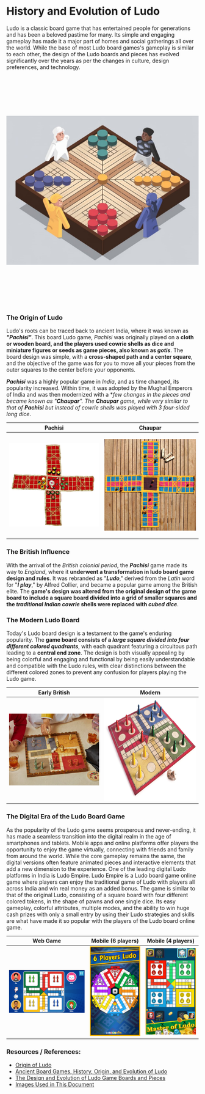 # History and Evolution of Ludo
Ludo is a classic board game that has entertained people for generations and has been a beloved pastime for many. Its simple and engaging gameplay has made it a major part of homes and social gatherings all over the world. While the base of most Ludo board games's gameplay is similar to each other, the design of the Ludo boards and pieces has evolved significantly over the years as per the changes in culture, design preferences, and technology.

<div style="display: flex; justify-content: center; align-items: center;">
    <img src="../resources/ludo-history-research/ludo.png" width="800" height="600" style="object-fit: contain;" alt="ludo" />
</div>

### The Origin of Ludo
Ludo's roots can be traced back to ancient India, where it was known as ***"Pachisi"***. This board Ludo game, *Pachisi* was originally played on a **cloth or wooden board, and the players used cowrie shells as dice and miniature figures or seeds as game pieces, also known as *gotis***. The board design was simple, with a **cross-shaped path and a center square**, and the objective of the game was for you to move all your pieces from the outer squares to the center before your opponents.

***Pachisi*** was a highly popular game in *India*, and as time changed, its popularity increased. Within time, it was adopted by the Mughal Emperors of India and was then modernized with a **few changes in the pieces and became known as "***Chaupar***". The ***Chaupar*** game, while very similar to that of ***Pachisi*** but instead of cowrie shells was played with 3 four-sided long dice*.

| Pachisi | Chaupar |
| :---: | :---: |
| <img src="../resources/ludo-history-research/ludo-vintage-board-pachisi.jpg" width="360" height="270" style="object-fit: contain;" alt="Pachisi board" /> | <img src="../resources/ludo-history-research/ludo-vintage-board-chaupar.jpg" width="360" height="270" style="object-fit: contain;" alt="Chaupar board" /> |


### The British Influence
With the arrival of the *British colonial period*, the ***Pachisi*** game made its way to *England*, where it **underwent a transformation in ludo board game design and rules**. It was rebranded as "***Ludo***," derived from the *Latin* word for "***I play***," by Alfred Collier, and became a popular game among the British elite. The **game's design was altered from the original design of the game board to include a square board divided into a grid of smaller squares and the *traditional Indian cowrie* shells were replaced with *cubed dice***.

### The Modern Ludo Board
Today's Ludo board design is a testament to the game's enduring popularity. The **game board consists of a *large square divided into four different colored quadrants***, with each quadrant featuring a circuitous path leading to a **central end zone**. The design is both visually appealing by being colorful and engaging and functional by being easily understandable and compatible with the Ludo rules, with clear distinctions between the different colored zones to prevent any confusion for players playing the Ludo game.

| Early British | Modern |
| :---: | :---: |
| <img src="../resources/ludo-history-research/ludo-old-board.png" width="360" height="270" style="object-fit: contain;" alt="Early British Ludo board" /> | <img src="../resources/ludo-history-research/ludo-old-board-british.jpg" width="360" height="270" style="object-fit: fill;" alt="Modern Ludo board" /> |

### The Digital Era of the Ludo Board Game
As the popularity of the Ludo game seems prosperous and never-ending, it has made a seamless transition into the digital realm in the age of smartphones and tablets. Mobile apps and online platforms offer players the opportunity to enjoy the game virtually, connecting with friends and family from around the world. While the core gameplay remains the same, the digital versions often feature animated pieces and interactive elements that add a new dimension to the experience.
One of the leading digital Ludo platforms in India is Ludo Empire. Ludo Empire is a Ludo board game online game where players can enjoy the traditional game of Ludo with players all across India and win real money as an added bonus. The game is similar to that of the original Ludo, consisting of a square board with four different colored tokens, in the shape of pawns and one single dice. Its easy gameplay, colorful attributes, multiple modes, and the ability to win huge cash prizes with only a small entry by using their Ludo strategies and skills are what have made it so popular with the players of the Ludo board online game.

| Web Game | Mobile (6 players) | Mobile (4 players) |
| :---: | :---: | :---: |
| <img src="../resources/ludo-history-research/ludo-silvergames-desktop-web.png" width="380"  style="object-fit: contain;" alt="Web Ludo" /> | <img src="../resources/ludo-history-research/ludo-6-player-android.png" width="220" style="object-fit: contain;" alt="6-player Ludo" /> | <img src="../resources/ludo-history-research/ludo-4-player-android.png" width="220"  style="object-fit: contain;" alt="4-player Ludo" /> |

### Resources / References: 
- [Origin of Ludo](https://ludoempire.com/blog/origin-of-ludo)
- [Ancient Board Games, History, Origin, and Evolution of Ludo](https://ludoplayers.com/blog/ancient-board-games-history-origin)
- [The Design and Evolution of Ludo Game Boards and Pieces](https://ludoempire.com/blog/the-design-and-evolution-of-ludo-game-boards-and-pieces/)
- [Images Used in This Document](/resources/ludo-history-research/)